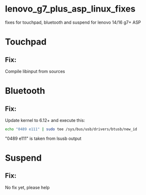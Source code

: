# lenovo_g7_plus_asp_linux_fixes
fixes for touchpad, bluetooth and suspend for lenovo 14/16 g7+ ASP 

# Touchpad
## Fix:
Compile libinput from sources

# Bluetooth
## Fix:
Update kernel to 6.12+ and execute this:
```bash
echo "0489 e111" | sudo tee /sys/bus/usb/drivers/btusb/new_id
```
"0489 e111" is taken from lsusb output

# Suspend
## Fix:
No fix yet, please help
